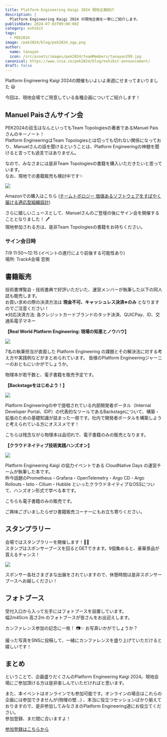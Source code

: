 ```yaml
---
title: Platform Engineering Kaigi 2024 現地企画紹介
description: |
  Platform Engineering Kaigi 2024 の現地企画を一挙にご紹介します。
publishDate: 2024-07-03T09:00:00Z
category: exhibit
tags:
  - PEK2024
image: /pek2024/blog/pek2024_ogp.png
author:
  name: tanayan
  icon: /src/assets/images/pek2024/teamMembers/tanayan299.jpg
canonical: https://www.cnia.io/pek2024/blog/exhibit-announcement/
draft: false
---
```


Platform Engineering Kaigi 2024の開催もいよいよ来週にせまってまいりました 😃

今回は、現地会場でご用意している各種企画についてご紹介します！

## Manuel Paisさんサイン会

PEK2024の目玉はなんといってもTeam Topologiesの著者であるManuel Paisさんのキーノート！  
Platform EngineeringはTeam Topologiesとは切っても切れない関係になっており、Manuelさんの話を聞けるということは、Platform Engineeringの神髄を聞けると言っても過言ではありません。

なので、みなさまには是非Team Topologiesの書籍を購入いただきたいと思っています。  
なお、現地での書籍販売も検討中です✨

![](../../../public/pek2024/blog/exhibit-announcement/team-topologies-book.jpg)

Amazonでの購入はこちら ([チームトポロジー 価値あるソフトウェアをすばやく届ける適応型組織設計](https://www.amazon.co.jp/%E3%83%81%E3%83%BC%E3%83%A0%E3%83%88%E3%83%9D%E3%83%AD%E3%82%B8%E3%83%BC-%E4%BE%A1%E5%80%A4%E3%81%82%E3%82%8B%E3%82%BD%E3%83%95%E3%83%88%E3%82%A6%E3%82%A7%E3%82%A2%E3%82%92%E3%81%99%E3%81%B0%E3%82%84%E3%81%8F%E5%B1%8A%E3%81%91%E3%82%8B%E9%81%A9%E5%BF%9C%E5%9E%8B%E7%B5%84%E7%B9%94%E8%A8%AD%E8%A8%88-%E3%83%9E%E3%82%B7%E3%83%A5%E3%83%BC%E3%83%BB%E3%82%B9%E3%82%B1%E3%83%AB%E3%83%88%E3%83%B3/dp/4820729632))

さらに嬉しいニュースとして、Manuelさんのご登壇の後にサイン会を開催することとなりました！ 🖊  
現地参加される方は、是非Team Topologiesの書籍をお持ちください。

### サイン会日時

7/9 11:50〜12:15 (イベントの進行により前後する可能性あり)  
場所: TrackA会場 窓側

## 書籍販売

技術書博覧会・技術書典で好評いただいた、運営メンバーが執筆した以下の同人誌も販売します。  
お買い求めの際の決済方法は **現金不可、キャッシュレス決済※のみ** となりますのでご注意ください！  
※対応決済方法: 各クレジットカードブランドのタッチ決済、QUICPay、ID、交通系電子マネー

**【Real World Platform Engineering: 現場の知恵とノウハウ】**

![](../../../public/pek2024/blog/exhibit-announcement/real-world-platform-engineering-book.png)

7名の執筆担当が直面した Platform Engineering の課題とその解決法に対する考え方や実践例などがまとめられています。
皆様のPlatform Engineeringジャーニーのおともにいかがでしょうか。

物理本が若干数と、電子書籍を販売予定です。

**【Backstageをはじめよう！】**

![](../../../public/pek2024/blog/exhibit-announcement/backstage-book.png)

Platform Engineeringの中で提唱されている内部開発者ポータル（Internal Developer Portal、IDP）の代表的なツールであるBackstageについて、構築・拡張のための基礎知識が詰まった一冊です。社内で開発者ポータルを構築しようと考えられている方にオススメです！

こちらは残念ながら物理本は品切れで、電子書籍のみの販売となります。

**【クラウドネイティブ技術実践ハンズオン】**

![](../../../public/pek2024/blog/exhibit-announcement/cloudnative-hondson-book.png)

Platform Engineering Kaigi の協力イベントである CloudNative Days の運営チームが執筆した本です。  
昨今話題のPrometheus・Grafana・OpenTelemetry・Argo CD・Argo Rollouts・Istio・Cilium・Hubble といったクラウドネイティブなOSSについて、ハンズオン形式で学べる本です。

こちらも電子書籍のみの販売です。

ご興味ございましたらぜひ書籍販売コーナーにもお立ち寄りください。

## スタンプラリー

会場ではスタンプラリーを開催します！🏃💨  
スタンプはスポンサーブースを回るとGETできます。9個集めると、豪華景品が貰えるチャンス！

![](../../../public/pek2024/blog/exhibit-announcement/stamp-card.png)

スポンサー各社さまざまな出展をされていますので、休憩時間は是非スポンサーブースへお越しください！

## フォトブース

受付入口から入って左手にはフォトブースを設置しています。  
幅2m40cm 高さ2m のフォトブースが皆さんをお出迎えします。

カンファレンス参加の記念に一枚！ 📷✨ お写真いかがでしょうか？

撮った写真をSNSに投稿して、一緒にカンファレンスを盛り上げていただけると嬉しいです！

## まとめ

ということで、企画盛りだくさんのPlatform Engineering Kaigi 2024。現地会場にご参加頂ける方は是非楽しんでいただければと思います。

また、本イベントはオンラインでも参加可能です。オンラインの場合はこれらの企画には参加できませんが(物理の壁…) 、本当に役立つセッションばかり揃えておりますので、是非参加してみなさまのPlatform Engineering道にお役立てください。  
参加登録、まだ間に合いますよ！

[参加登録はこちらから](https://www.cnia.io/pek2024/)
